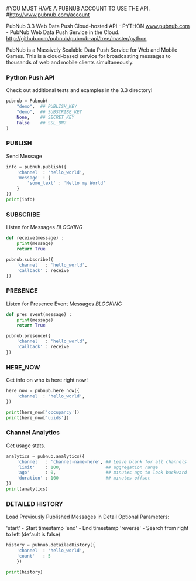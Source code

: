 #YOU MUST HAVE A PUBNUB ACCOUNT TO USE THE API.
#http://www.pubnub.com/account

PubNub 3.3 Web Data Push Cloud-hosted API - PYTHON
www.pubnub.com - PubNub Web Data Push Service in the Cloud. 
http://github.com/pubnub/pubnub-api/tree/master/python

PubNub is a Massively Scalable Data Push Service for Web and Mobile Games.
This is a cloud-based service for broadcasting messages
to thousands of web and mobile clients simultaneously.

### Python Push API

Check out additional tests and examples in the 3.3 directory!

```python
pubnub = Pubnub(
    "demo",  ## PUBLISH_KEY
    "demo",  ## SUBSCRIBE_KEY
    None,    ## SECRET_KEY
    False    ## SSL_ON?
)
```

### PUBLISH
Send Message

```python
info = pubnub.publish({
    'channel' : 'hello_world',
    'message' : {
        'some_text' : 'Hello my World'
    }
})
print(info)
```

### SUBSCRIBE
Listen for Messages *BLOCKING*

```python
def receive(message) :
    print(message)
    return True

pubnub.subscribe({
    'channel'  : 'hello_world',
    'callback' : receive 
})
```
### PRESENCE
Listen for Presence Event Messages *BLOCKING*

```python
def pres_event(message) :
    print(message)
    return True

pubnub.presence({
    'channel'  : 'hello_world',
    'callback' : receive 
})
```

### HERE_NOW
Get info on who is here right now!

```python
here_now = pubnub.here_now({
    'channel' : 'hello_world',
})

print(here_now['occupancy'])
print(here_now['uuids'])
```
### Channel Analytics
Get usage stats.

```python
analytics = pubnub.analytics({
    'channel'  : 'channel-name-here', ## Leave blank for all channels
    'limit'    : 100,                 ## aggregation range
    'ago'      : 0,                   ## minutes ago to look backward
    'duration' : 100                  ## minutes offset
})
print(analytics)
```

### DETAILED HISTORY
Load Previously Published Messages in Detail
Optional Parameters:

'start' - Start timestamp
'end' - End timestamp
'reverse' - Search from right to left (default is false)

```python
history = pubnub.detailedHistory({
    'channel' : 'hello_world',
    'count'   : 5
    })

print(history)
```
